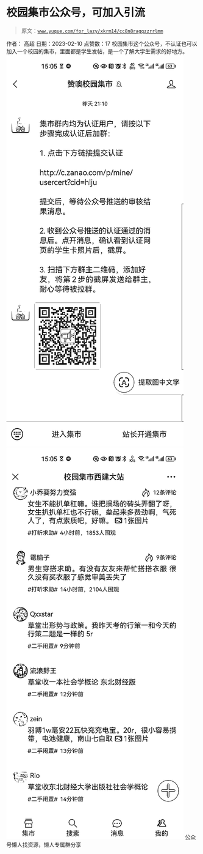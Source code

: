 # 校园集市公众号，可加入引流

> 原文：[`www.yuque.com/for_lazy/xkrm14/cc8n8ragqzzrrlmm`](https://www.yuque.com/for_lazy/xkrm14/cc8n8ragqzzrrlmm)

<ne-p id="u2a160c11" data-lake-id="u2a160c11"><ne-text id="ua0db8100">作者： 高超</ne-text></ne-p> <ne-p id="ud40edd62" data-lake-id="ud40edd62"><ne-text id="u223c6101">日期：2023-02-10</ne-text></ne-p> <ne-p id="u6e57a2c0" data-lake-id="u6e57a2c0"><ne-text id="ua9c76b13">点赞数：</ne-text><ne-text id="ucb548f3d" ne-bold="true">17</ne-text></ne-p> <ne-hole id="u98c5e04a" data-lake-id="u98c5e04a"><ne-card data-card-name="hr" data-card-type="block" id="o9PfJ" data-event-boundary="card"><ne-p id="u70f4f7ab" data-lake-id="u70f4f7ab"><ne-text id="ue6b744b7">校园集市这个公众号，不认证也可以加入一个校园的集市，里面都是学生发帖，是一个了解大学生需求的好地方。</ne-text></ne-p> <ne-p id="u91eddf00" data-lake-id="u91eddf00"><ne-card data-card-name="image" data-card-type="inline" id="MCPyZ" data-event-boundary="card">![](img/6585b0c7524f4a041e2d7ed636708664.png)</ne-card></ne-p> <ne-p id="u455d53fe" data-lake-id="u455d53fe"><ne-card data-card-name="image" data-card-type="inline" id="JOiQd" data-event-boundary="card">![](img/c61247efb6675ba51a52dacac2c17da5.png)</ne-card></ne-p> <ne-hole id="uc4544365" data-lake-id="uc4544365"><ne-card data-card-name="hr" data-card-type="block" id="O29nu" data-event-boundary="card"><ne-p id="uf62d1d1e" data-lake-id="uf62d1d1e"><ne-text id="ucd3b7086">公众号懒人找资源，懒人专属群分享</ne-text></ne-p></ne-card></ne-hole></ne-card></ne-hole>